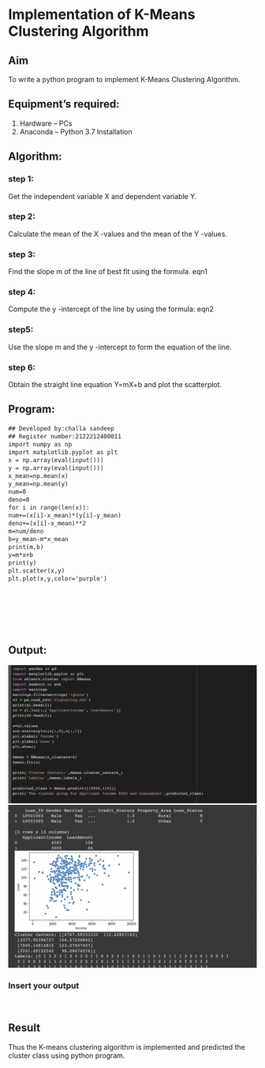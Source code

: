 # Implementation of K-Means Clustering Algorithm
## Aim
To write a python program to implement K-Means Clustering Algorithm.
## Equipment’s required:
1.	Hardware – PCs
2.	Anaconda – Python 3.7 Installation

## Algorithm:

### step 1:
Get the independent variable X and dependent variable Y.

### step 2:
Calculate the mean of the X -values and the mean of the Y -values.

### step 3:
Find the slope m of the line of best fit using the formula. eqn1


### step 4:
Compute the y -intercept of the line by using the formula: eqn2


### step5:
Use the slope m and the y -intercept to form the equation of the line.


### step 6:
Obtain the straight line equation Y=mX+b and plot the scatterplot.


## Program:
~~~
## Developed by:challa sandeep
## Register number:2122212400011
import numpy as np
import matplotlib.pyplot as plt
x = np.array(eval(input()))
y = np.array(eval(input()))
x_mean=np.mean(x)
y_mean=np.mean(y)
num=0
deno=0
for i in range(len(x)):
num+=(x[i]-x_mean)*(y[i]-y_mean)
deno+=(x[i]-x_mean)**2
m=num/deno
b=y_mean-m*x_mean
print(m,b)
y=m*x+b
print(y)
plt.scatter(x,y)
plt.plot(x,y,color='purple')







~~~
## Output:
![](1.png)
![](2.png)


### Insert your output

<br>

## Result
Thus the K-means clustering algorithm is implemented and predicted the cluster class using python program.
